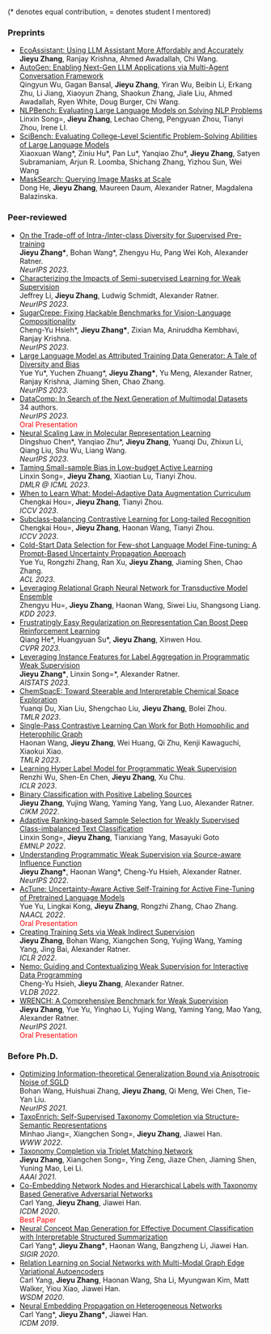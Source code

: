 (\* denotes equal contribution, = denotes student I mentored)
### Preprints
- [EcoAssistant: Using LLM Assistant More Affordably and Accurately](https://arxiv.org/abs/2310.03046)
<br>**Jieyu Zhang**, Ranjay Krishna, Ahmed Awadallah, Chi Wang.
- [AutoGen: Enabling Next-Gen LLM Applications via Multi-Agent Conversation Framework](https://arxiv.org/abs/2308.08155)
<br>Qingyun Wu, Gagan Bansal, **Jieyu Zhang**, Yiran Wu, Beibin Li, Erkang Zhu, Li Jiang, Xiaoyun Zhang, Shaokun Zhang, Jiale Liu, Ahmed Awadallah, Ryen White, Doug Burger, Chi Wang.
- [NLPBench: Evaluating Large Language Models on Solving NLP Problems](http://arxiv.org/abs/2309.15630)
  <br>Linxin Song=, **Jieyu Zhang**, Lechao Cheng, Pengyuan Zhou, Tianyi Zhou, Irene LI.
- [SciBench: Evaluating College-Level Scientific Problem-Solving Abilities of Large Language Models](https://arxiv.org/abs/2307.10635)
<br>Xiaoxuan Wang\*, Ziniu Hu\*, Pan Lu\*, Yanqiao Zhu\*, **Jieyu Zhang**, Satyen Subramaniam, Arjun R. Loomba, Shichang Zhang, Yizhou Sun, Wei Wang
- [MaskSearch: Querying Image Masks at Scale](https://arxiv.org/abs/2305.02375)
<br>Dong He, **Jieyu Zhang**, Maureen Daum, Alexander Ratner, Magdalena Balazinska.

### Peer-reviewed
- [On the Trade-off of Intra-/Inter-class Diversity for Supervised Pre-training](https://arxiv.org/abs/2305.12224)
<br>**Jieyu Zhang\***, Bohan Wang\*, Zhengyu Hu, Pang Wei Koh, Alexander Ratner.
<br>*NeurIPS 2023*.
- [Characterizing the Impacts of Semi-supervised Learning for Weak Supervision]()
<br>Jeffrey Li, **Jieyu Zhang**, Ludwig Schmidt, Alexander Ratner.
<br>*NeurIPS 2023*.
- [SugarCrepe: Fixing Hackable Benchmarks for Vision-Language Compositionality](https://arxiv.org/abs/2306.14610)
<br>Cheng-Yu Hsieh\*, **Jieyu Zhang\***, Zixian Ma, Aniruddha Kembhavi, Ranjay Krishna.
<br>*NeurIPS 2023*.
- [Large Language Model as Attributed Training Data Generator: A Tale of Diversity and Bias](https://arxiv.org/abs/2306.15895)
<br>Yue Yu\*, Yuchen Zhuang\*, **Jieyu Zhang\***, Yu Meng, Alexander Ratner, Ranjay Krishna, Jiaming Shen, Chao Zhang.
<br>*NeurIPS 2023*.
- [DataComp: In Search of the Next Generation of Multimodal Datasets](https://arxiv.org/abs/2304.14108)
<br>34 authors.
<br>*NeurIPS 2023*.
<br><font color=red>Oral Presentation</font>
- [Neural Scaling Law in Molecular Representation Learning](http://arxiv.org/abs/2309.15123)
<br>Dingshuo Chen\*, Yanqiao Zhu\*, **Jieyu Zhang**, Yuanqi Du, Zhixun Li, Qiang Liu, Shu Wu, Liang Wang.
<br>*NeurIPS 2023*.
- [Taming Small-sample Bias in Low-budget Active Learning](https://arxiv.org/abs/2306.11056)
<br>Linxin Song=, **Jieyu Zhang**, Xiaotian Lu, Tianyi Zhou.
<br>*DMLR @ ICML 2023*.
- [When to Learn What: Model-Adaptive Data Augmentation Curriculum](https://arxiv.org/abs/2309.04747)
<br>Chengkai Hou=, **Jieyu Zhang**, Tianyi Zhou.
<br>*ICCV 2023*.
- [Subclass-balancing Contrastive Learning for Long-tailed Recognition](https://arxiv.org/abs/2306.15925)
<br>Chengkai Hou=, **Jieyu Zhang**, Haonan Wang, Tianyi Zhou.
<br>*ICCV 2023*.
- [Cold-Start Data Selection for Few-shot Language Model Fine-tuning: A Prompt-Based Uncertainty Propagation Approach](https://aclanthology.org/2023.acl-long.141/)
<br>Yue Yu, Rongzhi Zhang, Ran Xu, **Jieyu Zhang**, Jiaming Shen, Chao Zhang.
<br>*ACL 2023*.
- [Leveraging Relational Graph Neural Network for Transductive Model Ensemble](https://dl.acm.org/doi/pdf/10.1145/3580305.3599414)
<br>Zhengyu Hu=, **Jieyu Zhang**, Haonan Wang, Siwei Liu, Shangsong Liang.
<br>*KDD 2023*.
- [Frustratingly Easy Regularization on Representation Can Boost Deep Reinforcement Learning](https://openaccess.thecvf.com/content/CVPR2023/html/He_Frustratingly_Easy_Regularization_on_Representation_Can_Boost_Deep_Reinforcement_Learning_CVPR_2023_paper.html)
<br>Qiang He\*, Huangyuan Su\*, **Jieyu Zhang**, Xinwen Hou.
<br>*CVPR 2023*.
- [Leveraging Instance Features for Label Aggregation in Programmatic Weak Supervision](https://arxiv.org/abs/2210.02724)
<br>**Jieyu Zhang\***, Linxin Song=\*, Alexander Ratner.
<br>*AISTATS 2023*.
- [ChemSpacE: Toward Steerable and Interpretable Chemical Space Exploration](https://openreview.net/forum?id=C1Xl8dYCBn)
<br>Yuanqi Du, Xian Liu, Shengchao Liu, **Jieyu Zhang**, Bolei Zhou.
<br>*TMLR 2023*.
- [Single-Pass Contrastive Learning Can Work for Both Homophilic and Heterophilic Graph](https://arxiv.org/abs/2211.10890)
<br>Haonan Wang, **Jieyu Zhang**, Wei Huang, Qi Zhu, Kenji Kawaguchi, Xiaokui Xiao.
<br>*TMLR 2023*.
- [Learning Hyper Label Model for Programmatic Weak Supervision](https://openreview.net/forum?id=aCQt_BrkSjC)
<br>Renzhi Wu, Shen-En Chen, **Jieyu Zhang**, Xu Chu.
<br>*ICLR 2023*.
- [Binary Classification with Positive Labeling Sources](https://dl.acm.org/doi/10.1145/3511808.3557552)
<br>**Jieyu Zhang**, Yujing Wang, Yaming Yang, Yang Luo, Alexander Ratner.
<br>*CIKM 2022*.
- [Adaptive Ranking-based Sample Selection for Weakly Supervised Class-imbalanced Text Classification](https://aclanthology.org/2022.findings-emnlp.119/)
<br>Linxin Song=, **Jieyu Zhang**, Tianxiang Yang, Masayuki Goto
<br>*EMNLP 2022*.
- [Understanding Programmatic Weak Supervision via Source-aware Influence Function](https://arxiv.org/abs/2205.12879)
<br>**Jieyu Zhang\***, Haonan Wang\*, Cheng-Yu Hsieh, Alexander Ratner.
<br>*NeurIPS 2022*.
- [AcTune: Uncertainty-Aware Active Self-Training for Active Fine-Tuning of Pretrained Language Models](https://aclanthology.org/2022.naacl-main.102/)
<br>Yue Yu, Lingkai Kong, **Jieyu Zhang**, Rongzhi Zhang, Chao Zhang.
<br>*NAACL 2022*.
<br><font color=red>Oral Presentation</font>
- [Creating Training Sets via Weak Indirect Supervision](https://arxiv.org/abs/2110.03484)
<br>**Jieyu Zhang**, Bohan Wang, Xiangchen Song, Yujing Wang, Yaming Yang, Jing Bai, Alexander Ratner.
<br>*ICLR 2022*.
- [Nemo: Guiding and Contextualizing Weak Supervision for Interactive Data Programming](https://arxiv.org/abs/2203.01382)
<br>Cheng-Yu Hsieh, **Jieyu Zhang**, Alexander Ratner.
<br>*VLDB 2022*.
- [WRENCH: A Comprehensive Benchmark for Weak Supervision](https://arxiv.org/abs/2109.11377)
<br>**Jieyu Zhang**, Yue Yu, Yinghao Li, Yujing Wang, Yaming Yang, Mao Yang, Alexander Ratner.
<br>*NeurIPS 2021*.
<br><font color=red>Oral Presentation</font>

### Before Ph.D.
- [Optimizing Information-theoretical Generalization Bound via Anisotropic Noise of SGLD](https://openreview.net/forum?id=lN2Uqm-ScC)
<br>Bohan Wang, Huishuai Zhang, **Jieyu Zhang**, Qi Meng, Wei Chen, Tie-Yan Liu.
<br>*NeurIPS 2021*.
- [TaxoEnrich: Self-Supervised Taxonomy Completion via Structure-Semantic Representations](https://arxiv.org/abs/2202.04887)
<br>Minhao Jiang=, Xiangchen Song=, **Jieyu Zhang**, Jiawei Han.
<br>*WWW 2022*.
- [Taxonomy Completion via Triplet Matching Network](https://arxiv.org/abs/2101.01896)
<br>**Jieyu Zhang**, Xiangchen Song=, Ying Zeng, Jiaze Chen, Jiaming Shen, Yuning Mao, Lei Li.
<br>*AAAI 2021*.
- [Co-Embedding Network Nodes and Hierarchical Labels with Taxonomy Based Generative Adversarial Networks](https://www.computer.org/csdl/proceedings-article/icdm/2020/831600a721/1r54IXOTRSg)
<br>Carl Yang, **Jieyu Zhang**, Jiawei Han.
<br>*ICDM 2020*.
<br><font color=red>Best Paper</font>
- [Neural Concept Map Generation for Effective Document Classification with Interpretable Structured Summarization](https://dl.acm.org/doi/abs/10.1145/3397271.3401312)
<br>Carl Yang\*, **Jieyu Zhang\***, Haonan Wang, Bangzheng Li, Jiawei Han.
<br>*SIGIR 2020*.
- [Relation Learning on Social Networks with Multi-Modal Graph Edge Variational Autoencoders](https://arxiv.org/abs/1911.05465)
<br>Carl Yang, **Jieyu Zhang**, Haonan Wang, Sha Li, Myungwan Kim, Matt Walker, Yiou Xiao, Jiawei Han.
<br>*WSDM 2020*.
- [Neural Embedding Propagation on Heterogeneous Networks](https://arxiv.org/abs/1910.00005)
<br>Carl Yang\*, **Jieyu Zhang\***, Jiawei Han.
<br>*ICDM 2019*.
